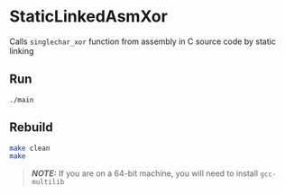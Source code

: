# StaticLinkedAsmXor
Calls `singlechar_xor` function from assembly in C source code by static linking

## Run
`./main`

## Rebuild
```bash
make clean
make
```
> **_NOTE:_**  If you are on a 64-bit machine, you will need to install `gcc-multilib`